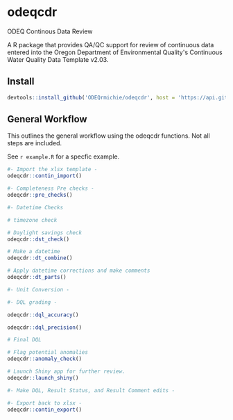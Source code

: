 # odeqcdr
 ODEQ Continous Data Review

A R package that provides QA/QC support for review of continuous data entered into the Oregon Department of Environmental Quality's Continuous Water Quality Data Template v2.03.

## Install

```R
devtools::install_github('ODEQrmichie/odeqcdr', host = 'https://api.github.com', force = TRUE, upgrade='never')
```

## General Workflow

This outlines the general workflow using the odeqcdr functions. Not all steps are included.

See `r example.R` for a specfic example.


```R
#- Import the xlsx template -
odeqcdr::contin_import()

#- Completeness Pre checks -
odeqcdr::pre_checks()

#- Datetime Checks

# timezone check

# Daylight savings check
odeqcdr::dst_check()

# Make a datetime
odeqcdr::dt_combine()

# Apply datetime corrections and make comments
odeqcdr::dt_parts()

#- Unit Conversion -

#- DQL grading -

odeqcdr::dql_accuracy()

odeqcdr::dql_precision()

# Final DQL

# Flag potential anomalies
odeqcdr::anomaly_check()

# Launch Shiny app for further review.
odeqcdr::launch_shiny()

#- Make DQL, Result Status, and Result Comment edits -

#- Export back to xlsx -
odeqcdr::contin_export()

```
